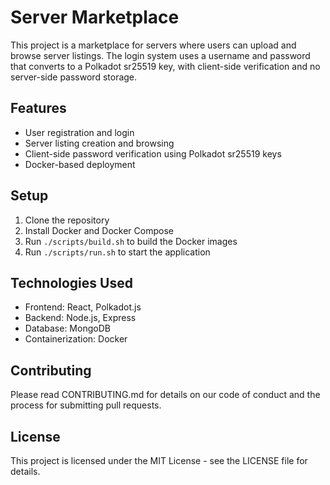 
# Server Marketplace

This project is a marketplace for servers where users can upload and browse server listings. The login system uses a username and password that converts to a Polkadot sr25519 key, with client-side verification and no server-side password storage.

## Features

- User registration and login
- Server listing creation and browsing
- Client-side password verification using Polkadot sr25519 keys
- Docker-based deployment

## Setup

1. Clone the repository
2. Install Docker and Docker Compose
3. Run `./scripts/build.sh` to build the Docker images
4. Run `./scripts/run.sh` to start the application

## Technologies Used

- Frontend: React, Polkadot.js
- Backend: Node.js, Express
- Database: MongoDB
- Containerization: Docker

## Contributing

Please read CONTRIBUTING.md for details on our code of conduct and the process for submitting pull requests.

## License

This project is licensed under the MIT License - see the LICENSE file for details.
